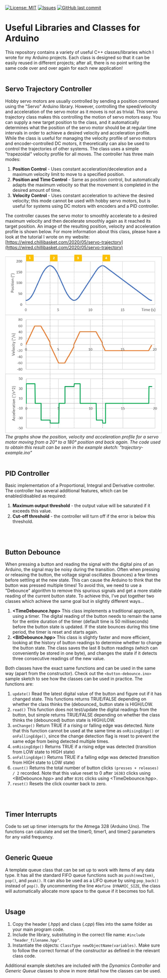[![License: MIT](https://img.shields.io/badge/License-MIT-yellow.svg)](https://opensource.org/licenses/MIT)
[![Issues](https://img.shields.io/github/issues-raw/chillibasket/arduino-classes.svg?maxAge=25000)](https://github.com/chillibasket/arduino-classes/issues)
[![GitHub last commit](https://img.shields.io/github/last-commit/chillibasket/arduino-classes.svg?style=flat)](https://github.com/chillibasket/arduino-classes/commits/master)

# Useful Libraries and Classes for Arduino
This repository contains a variety of useful C++ classes/libraries which I wrote for my Arduino projects. Each class is designed so that it can be easily reused in different projects; after all, there is no point writing the same code over and over again for each new application!
<br />
<br />

## Servo Trajectory Controller
Hobby servo motors are usually controlled by sending a position command using the "Servo" Arduino library. However, controlling the speed/velocity and acceleration of the servo motor as it moves is not as trivial. This servo trajectory class makes this controlling the motion of servo motors easy. You can supply a new target position to the class, and it automatically determines what the position of the servo motor should be at regular time intervals in order to achieve a desired velocity and acceleration profile. While the class is useful for managing the velocity profile of servo motors and encoder-controlled DC motors, it theoretically can also be used to control the trajectories of other systems. The class uses a simple "trapezoidal" velocity profile for all moves. The controller has three main modes:
1. **Position Control** - Uses constant acceleration/deceleration and a maximum velocity limit to move to a specified position.
1. **Position and Time Control** - Same as position control, but automatically adapts the maximum velocity so that the movement is completed in the desired amount of time.
1. **Velocity Control** - Uses constant acceleration to achieve the desired velocity; this mode cannot be used with hobby servo motors, but is useful for systems using DC motors with encoders and a PID controller.

The controller causes the servo motor to smoothly accelerate to a desired maximum velocity and then decelerate smoothly again as it reached its target position. An image of the resulting position, velocity and acceleration profile is shown below. For more information about this class, please have a look at the tutorial I wrote on my website: [https://wired.chillibasket.com/2020/05/servo-trajectory](https://wired.chillibasket.com/2020/05/servo-trajectory)

![](/servo-trajectory/trajectory-example.jpg)
*The graphs show the position, velocity and acceleration profile for a servo motor moving from a 20° to a 180° position and back again. The code used to obtain this result can be seen in the example sketch: "trajectory-example.ino"*
<br />
<br />

## PID Controller
Basic implementation of a Proportional, Integral and Derivative controller. The controller has several additional features, which can be enabled/disabled as required:
1. **Maximum output threshold** - the output value will be saturated if it exceeds this value.
1. **Cut-off threshold** - the controller will turn off if the error is below this threshold.
<br />
<br />

## Button Debounce
When pressing a button and reading the signal with the digital pins of an Arduino, the signal may be noisy during the transition. Often when pressing or releasing the button, the voltage signal oscillates (bounces) a few times before settling at the new state. This can cause the Arduino to think that the button was pressed multiple times! To avoid this, we need to use a "Debounce" algorithm to remove this spurious signals and get a more stable reading of the current button state. To achieve this, I've put together two classes which achieve the same goal but in slightly different ways...
1. **<TimeDebounce.hpp>** This class implements a traditional approach, using a timer. The digital reading of the button needs to remain the same for the entire duration of the timer (default time is 50 milliseconds) before the button state is updated. If the state bounces during this time period, the timer is reset and starts again.
1. **<BitDebounce.hpp>** This class is slightly faster and more efficient, looking at the history of button readings to determine whether to change the button state. The class saves the last 8 button readings (which can conveniently be stored in one byte), and changes the state if it detects three consecutive readings of the new value.

Both classes have the exact same functions and can be used in the same way (apart from the constructor). Check out the `<button-debounce.ino>` sample sketch to see how the classes can be used in practice. The functions are:
1. `update()` Read the latest digital value of the button and figure out if it has changed state. This functions returns TRUE/FALSE depending on whether the class thinks the (debounced_ button state is HIGH/LOW.
1. `read()` This function does not test/update the digital readings from the button, but simple returns TRUE/FALSE depending on whether the class thinks the (debounced) button state is HIGH/LOW.
1. `onChange()` Return TRUE if a rising or falling edge was detected. Note that this function cannot be used at the same time as `onRisingEdge()` or `onFallingEdge()`, since the change detection flag is reset to prevent the same edge from being detected multiple times.
1. `onRisingEdge()` Returns TRUE if a rising edge was detected (transition from LOW state to HIGH state)
1. `onFallingEdge()` Returns TRUE if a falling edge was detected (transition from HIGH state to LOW state)
1. `count()` Returns the total number of button clicks `(presses + releases) / 2` recorded. Note that this value reset to 0 after `16383` clicks using <BitDebounce.hpp> and after `8191` clicks using <TimeDebounce.hpp>.
1. `reset()` Resets the click counter back to zero.
<br />
<br />

## Timer Interrupts
Code to set up timer interrupts for the Atmega 328 (Arduino Uno). The functions can calculate and set the timer0, timer1, and timer2 parameters for any valid frequency. 
<br />
<br />

## Generic Queue
A template queue class that can be set up to work with items of any data type. It has all the standard FIFO queue functions such as `push(newItem)`, `pop()`, and `peak()`. It can also be used as a LIFO queue by using `pop_back()` instead of `pop()`. By uncommenting the line `#define DYNAMIC_SIZE`, the class will automatically allocate more space to the queue if it becomes too full.
<br />
<br />

## Usage
1. Copy the header (*.hpp*) and class (*.cpp*) files into the same folder as your main program code. 
1. Include the library, substituting in the correct file name: `#include "header_filename.hpp"`.
1. Instantiate the objects: `ClassType newObjectName(variables)`. Make sure to follow the correct format of the constructor as defined in the relevant class code.

Additional example sketches are included with the *Dynamics Controller* and *Generic Queue* classes to show in more detail how the classes can be used.